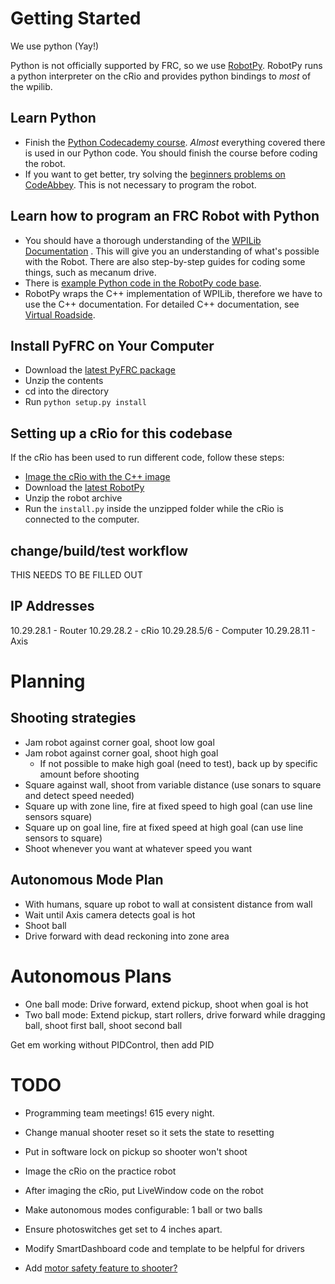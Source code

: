 # Getting Started

We use python (Yay!)

Python is not officially supported by FRC, so we use [RobotPy](http://firstforge.wpi.edu/sf/projects/robotpy). 
RobotPy runs a python interpreter on the cRio and provides python bindings to *most* of the wpilib.

## Learn Python

* Finish the [Python Codecademy course](http://www.codecademy.com/tracks/python). *Almost* everything covered 
  there is used in our Python code. You should finish the course before coding the robot.
* If you want to get better, try solving the [beginners problems on CodeAbbey](http://codeabbey.com/index/task_list/beginners-problems). 
  This is not necessary to program the robot.

## Learn how to program an FRC Robot with Python

* You should have a thorough understanding of the [WPILib Documentation](http://wpilib.screenstepslive.com/s/3120/m/7912)
  . This will give you an understanding of what's possible with the Robot. There are also step-by-step 
  guides for coding some things, such as mecanum drive.
* There is [example Python code in the RobotPy code base](https://github.com/robotpy/robotpy/tree/2014/samples).
* RobotPy wraps the C++ implementation of WPILib, therefore we have to use the C++ documentation. For detailed 
  C++ documentation, see [Virtual Roadside](http://www.virtualroadside.com/WPILib/annotated.html).

## Install PyFRC on Your Computer

* Download the [latest PyFRC package](https://github.com/VikingRobotics/pyfrc)
* Unzip the contents
* cd into the directory
* Run `python setup.py install`

## Setting up a cRio for this codebase

If the cRio has been used to run different code, follow these steps:

* [Image the cRio with the C++ image](http://wpilib.screenstepslive.com/s/3120/m/8559/l/89727-imaging-your-crio)
* Download the [latest RobotPy](http://firstforge.wpi.edu/sf/frs/do/listReleases/projects.robotpy/frs.robotpy)
* Unzip the robot archive
* Run the `install.py` inside the unzipped folder while the cRio is connected to the computer.

## change/build/test workflow

THIS NEEDS TO BE FILLED OUT

## IP Addresses

10.29.28.1     - Router
10.29.28.2     - cRio
10.29.28.5/6   - Computer
10.29.28.11    - Axis

# Planning

## Shooting strategies

* Jam robot against corner goal, shoot low goal
* Jam robot against corner goal, shoot high goal
  - If not possible to make high goal (need to test), back up by specific amount before shooting
* Square against wall, shoot from variable distance (use sonars to square and detect speed needed)
* Square up with zone line, fire at fixed speed to high goal (can use line sensors square)
* Square up on goal line, fire at fixed speed at high goal (can use line sensors to square)
* Shoot whenever you want at whatever speed you want

## Autonomous Mode Plan

* With humans, square up robot to wall at consistent distance from wall
* Wait until Axis camera detects goal is hot
* Shoot ball 
* Drive forward with dead reckoning into zone area

# Autonomous Plans

* One ball mode: Drive forward, extend pickup, shoot when goal is hot
* Two ball mode: Extend pickup, start rollers, drive forward while dragging ball,
                 shoot first ball, shoot second ball

Get em working without PIDControl, then add PID
                  

# TODO

* Programming team meetings! 615 every night.
* Change manual shooter reset so it sets the state to resetting
* Put in software lock on pickup so shooter won't shoot
* Image the cRio on the practice robot
* After imaging the cRio, put LiveWindow code on the robot
* Make autonomous modes configurable: 1 ball or two balls
* Ensure photoswitches get set to 4 inches apart.
* Modify SmartDashboard code and template to be helpful for drivers

* Add [motor safety feature to shooter?](http://wpilib.screenstepslive.com/s/3120/m/7912/l/79730-using-the-motor-safety-feature)
